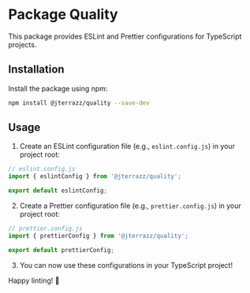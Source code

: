 # Package Quality

This package provides ESLint and Prettier configurations for TypeScript projects.

## Installation

Install the package using npm:

```bash
npm install @jterrazz/quality --save-dev
```

## Usage

1. Create an ESLint configuration file (e.g., `eslint.config.js`) in your project root:

```javascript
// eslint.config.js
import { eslintConfig } from '@jterrazz/quality';

export default eslintConfig;
```

2. Create a Prettier configuration file (e.g., `prettier.config.js`) in your project root:

```javascript
// prettier.config.js
import { prettierConfig } from '@jterrazz/quality';

export default prettierConfig;
```

3. You can now use these configurations in your TypeScript project!

Happy linting! 🚀
